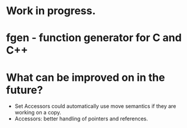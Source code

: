 # Work in progress.

# fgen - function generator for C and C++

# What can be improved on in the future?

* Set Accessors could automatically use move semantics if they are working on a copy.
* Accessors: better handling of pointers and references.
